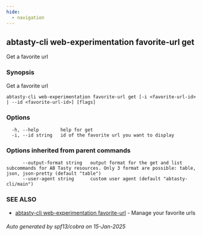 ```yaml
---
hide:
  - navigation
---
```

## abtasty-cli web-experimentation favorite-url get

Get a favorite url

### Synopsis

Get a favorite url

```
abtasty-cli web-experimentation favorite-url get [-i <favorite-url-id> | --id <favorite-url-id>] [flags]
```

### Options

```
  -h, --help        help for get
  -i, --id string   id of the favorite url you want to display
```

### Options inherited from parent commands

```
      --output-format string   output format for the get and list subcommands for AB Tasty resources. Only 3 format are possible: table, json, json-pretty (default "table")
      --user-agent string      custom user agent (default "abtasty-cli/main")
```

### SEE ALSO

* [abtasty-cli web-experimentation favorite-url](abtasty-cli_web-experimentation_favorite-url.md)	 - Manage your favorite urls

###### Auto generated by spf13/cobra on 15-Jan-2025
